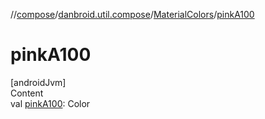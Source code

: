 //[compose](../../../index.md)/[danbroid.util.compose](../index.md)/[MaterialColors](index.md)/[pinkA100](pink-a100.md)



# pinkA100  
[androidJvm]  
Content  
val [pinkA100](pink-a100.md): Color  




